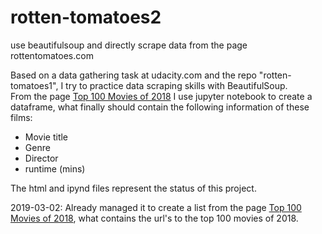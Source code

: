 # rotten-tomatoes2
use beautifulsoup and directly scrape data from the page rottentomatoes.com

Based on a data gathering task at udacity.com and the repo "rotten-tomatoes1", I try to practice data scraping skills with BeautifulSoup.<br>
From the page [Top 100 Movies of 2018](https://www.rottentomatoes.com/top/bestofrt/?year=2018) I use jupyter notebook to create a dataframe, what finally should contain the following information of these films:
* Movie title 
* Genre 
* Director 
* runtime (mins) 

The html and ipynd files represent the status of this project. 

2019-03-02: Already managed it to create a list from the page [Top 100 Movies of 2018](https://www.rottentomatoes.com/top/bestofrt/?year=2018), what contains the url's to the top 100 movies of 2018.
